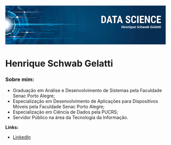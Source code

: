 
<p align="center">
  <img src="/img/banner.png">
</p>

# Henrique Schwab Gelatti

### Sobre mim:

* Graduação em Análise e Desenvolvimento de Sistemas pela Faculdade Senac Porto Alegre;
* Especialização em Desenvolvimento de Aplicações para Dispositivos Móveis pela Faculdade Senac Porto Alegre;
* Especialização em Ciência de Dados pela PUCRS;
* Servidor Público na área da Tecnologia da Informação.

**Links:**
* [LinkedIn](https://www.linkedin.com/in/henriqueschwabgelatti/)
